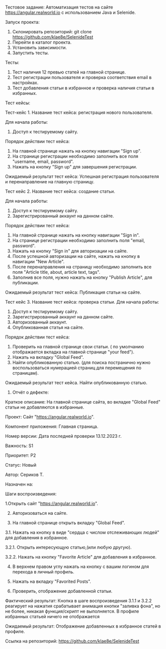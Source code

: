 Тестовое задание: Автоматизация тестов на сайте https://angular.realworld.io с использованием Java и Selenide.

Запуск проекта:
1. Склонировать репозиторий: git clone https://github.com/klae8e/SelenideTest
2. Перейти в каталог проекта.
3. Установить зависимости.
4. Запустить тесты.

Тесты:
1. Тест наличия 12 превью статей на главной странице.
2. Тест регистрации пользователя и проверка соответствия email в настройках.
3. Тест добавления статьи в избранное и проверка наличия статьи в избранных.

Тест кейсы:

Тест-кейс 1.
Название тест кейса: регистрация нового пользователя.

Для начала работы: 
1. Доступ к тестируемому сайту.

Порядок действии тест кейса:
1.	На главной странице нажать на кнопку навигации "Sign up".
2.	На странице регистрации необходимо заполнить все поля "username, email, password".
3.	Нажать на кнопку "Sign up" для завершения регистрации.
	
Ожидаемый результат тест кейса:
	Успешная регистрация пользователя и перенаправление на главную страницу.	

Тест кейс 2.
Название тест кейса: создание статьи.

Для начала работы: 
1.	Доступ к тестируемому сайту.
2.	Зарегистрированный аккаунт на данном сайте.
	
Порядок действии тест кейса:
1.	На главной странице нажать на кнопку навигации "Sign in".
2.	На странице регистрации необходимо заполнить поля "email, password".
3.	Нажать на кнопку "Sign in" для авторизации на сайте.
4.	После успешной авторизации на сайте, нажать на кнопку в навигации "New Article".
5.	После перенаправления на страницу необходимо заполнить все поля "Article title, about, article text, tags".
6.	Заполнив все поля, нужно нажать на кнопку "Publish Article", для публикации.
	
Ожидаемый результат тест кейса:
	Публикация статьи на сайте.

Тест кейс 3.
Название тест кейса: проверка статьи.
	Для начала работы: 
1.	Доступ к тестируемому сайту.
2.	Зарегистрированный аккаунт на данном сайте.
3.	Авторизованный аккаунт.
4.	Опубликованная статья на сайте.

Порядок действии тест кейса:
1.	Проверить на главной странице свои статьи. ( по умолчанию отображается вкладка на главной странице "your feed").
2.	Нажать на вкладку "Global Feed".
3.	Найти опубликованную статью. (для поиска постранично нужно воспользоваться нумерацией страниц для перемещения по страницам).

Ожидаемый результат тест кейса.
	Найти опубликованную статью.
 
 1. Отчёт о дефекте:

Краткое описание: На главной странице сайта, во вкладке "Global Feed" статьи не добавляются в избранные.

Проект: Сайт "https://angular.realworld.io".

Компонент приложения: Главная страница.

Номер версии: Дата последней проверки 13.12.2023 г.

Важность: S1

Приоритет: P2

Статус: Новый

Автор: Сериков Т.

Назначен на:

Шаги воспроизведения:

1.Открыть сайт "https://angular.realworld.io".

2. Авторизоваться на сайте.

3. На главной странице открыть вкладку "Global Feed".
	
3.1. Нажать на кнопку в виде "сердца с числом отслеживающих людей" для добавления в избранное.
	
3.2.1. Открыть интересующую статью,(или любую другую).
 
3.2.2. Нажать на кнопку "Favorite Article" для добавления в избранное.

4. В верхнем правом углу нажать на кнопку с вашим логином для перехода в личный профиль.

5. Нажать на вкладку "Favorited Posts".

6. Проверить, отображение добавленной статьи.

Фактический результат: Кнопка в шаге воспроизведения 3.1.1 и 3.2.2 реагирует на нажатия срабатывает анимация кнопки "заливка фона", но не более, никакая функция/скрипт не выполняется. В профиле избранных статьей ничего не отображается

Ожидаемый результат: Отображение добавленных в избранное статей в профиле.

Ссылка на репозиторий: https://github.com/klae8e/SelenideTest

